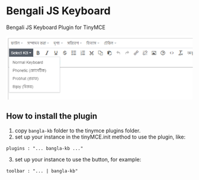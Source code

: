 # Bengali JS Keyboard
Bengali JS Keyboard Plugin for TinyMCE

![Bengali JS Keyboard Plugin](screenshot.png)


## How to install the plugin
1. copy `bangla-kb` folder to the tinymce plugins folder.
2. set up your instance in the tinyMCE.init method to use the plugin, like:
```
plugins : "... bangla-kb ..."
```
3. set up your instance to use the button, for example:
```
toolbar : "... | bangla-kb"
````

